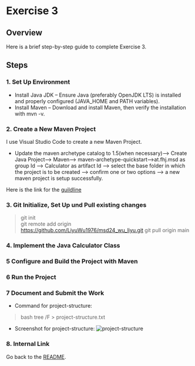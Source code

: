 # Exercise 3

## Overview

Here is a brief step-by-step guide to complete Exercise 3.

## Steps

### 1. Set Up Environment

* Install Java JDK – Ensure Java (preferably OpenJDK LTS) is installed and properly configured (JAVA_HOME and PATH variables).
* Install Maven – Download and install Maven, then verify the installation with mvn -v.


### 2. Create a New Maven Project

I use Visual Studio Code to create a new Maven Project. 
* Update the maven archetype catalog to 1.5(when necessary)--> Create Java Project--> Maven--> maven-archetype-quickstart-->at.fhj.msd as group Id --> Calculator as artifact Id --> select the base folder in which the project is to be created --> confirm one or two options --> a new maven project is setup successfully.

Here is the link for the [guildline](https://git-iit.fh-joanneum.at/iit-prog/java2/exercises/-/tree/main/00_maven?ref_type=heads)

### 3. Git Initialize, Set Up und Pull existing changes
>git init  
git remote add origin https://github.com/LiyuWu1976/msd24_wu_liyu.git
git pull origin main
>


### 4. Implement the Java Calculator Class
### 5 Configure and Build the Project with Maven
### 6 Run the Project
### 7 Document and Submit the Work

* Command for project-structure: 
> bash
> tree /F > project-structure.txt

* Screenshot for project-structure: 
![project-structure](./src/test/resources/image/ex3_1.png)


### 8. Internal Link
Go back to the [README](./README.md).

